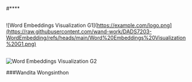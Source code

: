 #****

##
![Word Embeddings Visualization G1](https://example.com/logo.png](https://raw.githubusercontent.com/wand-work/DADS7203-WordEmbedding/refs/heads/main/Word%20Embeddings%20Visualization%20G1.png)


##
![Word Embeddings Visualization G2]([https://example.com/logo.png](https://raw.githubusercontent.com/wand-work/DADS7203-WordEmbedding/refs/heads/main/Word%20Embeddings%20Visualization%20G2.png))


###Wandita Wongsinthon
